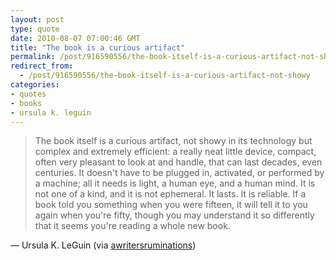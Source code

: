 ```yaml
---
layout: post
type: quote
date: 2010-08-07 07:00:46 GMT
title: "The book is a curious artifact"
permalink: /post/916590556/the-book-itself-is-a-curious-artifact-not-showy
redirect_from: 
  - /post/916590556/the-book-itself-is-a-curious-artifact-not-showy
categories:
- quotes
- books
- ursula k. leguin
---
```

<blockquote>The book itself is a curious artifact, not showy in its technology but complex and extremely efficient: a really neat little device, compact, often very pleasant to look at and handle, that can last decades, even centuries. It doesn't have to be plugged in, activated, or performed by a machine; all it needs is light, a human eye, and a human mind. It is not one of a kind, and it is not ephemeral. It lasts. It is reliable. If a book told you something when you were fifteen, it will tell it to you again when you're fifty, though you may understand it so differently that it seems you're reading a whole new book.</blockquote>
<p>— Ursula K. LeGuin (via <a href="http://awritersruminations.tumblr.com/" class="tumblr_blog">awritersruminations</a>)</p>